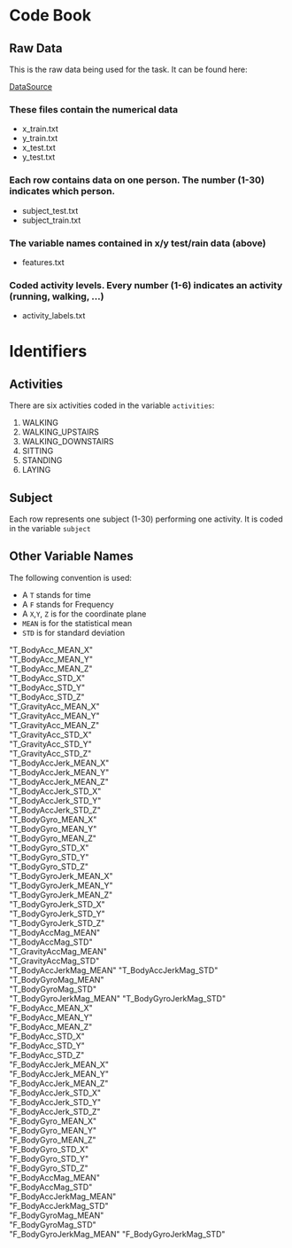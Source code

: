 # Code Book


## Raw Data
This is the raw data being used for the task. It can be found here:

[DataSource](https://d396qusza40orc.cloudfront.net/getdata%2Fprojectfiles%2FUCI%20HAR%20Dataset.zip)

### These files contain the numerical data
* x_train.txt
* y_train.txt
* x_test.txt
* y_test.txt

### Each row contains data on one person. The number (1-30) indicates which person.
* subject_test.txt
* subject_train.txt

### The variable names contained in x/y test/rain data (above)
* features.txt

### Coded activity levels. Every number (1-6) indicates an activity (running, walking, ...)
* activity_labels.txt



# Identifiers

## Activities
There are six activities coded in the variable `activities`:
1. WALKING
2. WALKING_UPSTAIRS
3. WALKING_DOWNSTAIRS
4. SITTING
5. STANDING
6. LAYING

## Subject   
Each row represents one subject (1-30) performing one activity. It is coded in the variable `subject`


## Other Variable Names
The following convention is used:

* A `T` stands for time
* A `F` stands for Frequency
* A `X`,`Y`, `Z` is for the coordinate plane
* `MEAN` is for the statistical mean
* `STD` is for standard deviation  

"T_BodyAcc_MEAN_X"       
"T_BodyAcc_MEAN_Y"       
"T_BodyAcc_MEAN_Z"       
"T_BodyAcc_STD_X"        
"T_BodyAcc_STD_Y"        
"T_BodyAcc_STD_Z"        
"T_GravityAcc_MEAN_X"   
"T_GravityAcc_MEAN_Y"    
"T_GravityAcc_MEAN_Z"    
"T_GravityAcc_STD_X"     
"T_GravityAcc_STD_Y"     
"T_GravityAcc_STD_Z"     
"T_BodyAccJerk_MEAN_X"   
"T_BodyAccJerk_MEAN_Y"  
"T_BodyAccJerk_MEAN_Z"   
"T_BodyAccJerk_STD_X"    
"T_BodyAccJerk_STD_Y"    
"T_BodyAccJerk_STD_Z"    
"T_BodyGyro_MEAN_X"      
"T_BodyGyro_MEAN_Y"      
"T_BodyGyro_MEAN_Z"     
"T_BodyGyro_STD_X"       
"T_BodyGyro_STD_Y"       
"T_BodyGyro_STD_Z"       
"T_BodyGyroJerk_MEAN_X"  
"T_BodyGyroJerk_MEAN_Y"  
"T_BodyGyroJerk_MEAN_Z"  
"T_BodyGyroJerk_STD_X"  
"T_BodyGyroJerk_STD_Y"   
"T_BodyGyroJerk_STD_Z"   
"T_BodyAccMag_MEAN"      
"T_BodyAccMag_STD"      
"T_GravityAccMag_MEAN"   
"T_GravityAccMag_STD"    
"T_BodyAccJerkMag_MEAN"
"T_BodyAccJerkMag_STD"   
"T_BodyGyroMag_MEAN"     
"T_BodyGyroMag_STD"      
"T_BodyGyroJerkMag_MEAN"
"T_BodyGyroJerkMag_STD"  
"F_BodyAcc_MEAN_X"       
"F_BodyAcc_MEAN_Y"      
"F_BodyAcc_MEAN_Z"       
"F_BodyAcc_STD_X"        
"F_BodyAcc_STD_Y"        
"F_BodyAcc_STD_Z"        
"F_BodyAccJerk_MEAN_X"   
"F_BodyAccJerk_MEAN_Y"  
"F_BodyAccJerk_MEAN_Z"  
"F_BodyAccJerk_STD_X"    
"F_BodyAccJerk_STD_Y"    
"F_BodyAccJerk_STD_Z"    
"F_BodyGyro_MEAN_X"      
"F_BodyGyro_MEAN_Y"      
"F_BodyGyro_MEAN_Z"      
"F_BodyGyro_STD_X"      
"F_BodyGyro_STD_Y"       
"F_BodyGyro_STD_Z"       
"F_BodyAccMag_MEAN"      
"F_BodyAccMag_STD"       
"F_BodyAccJerkMag_MEAN"  
"F_BodyAccJerkMag_STD"   
"F_BodyGyroMag_MEAN"    
"F_BodyGyroMag_STD"      
"F_BodyGyroJerkMag_MEAN"
"F_BodyGyroJerkMag_STD"  
